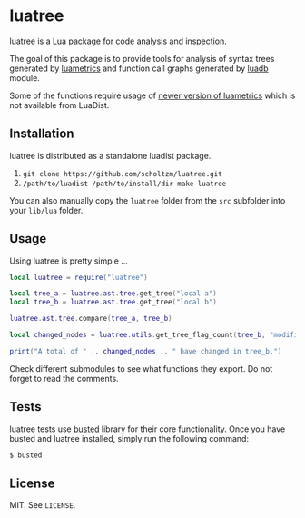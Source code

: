 # luatree

luatree is a Lua package for code analysis and inspection.

The goal of this package is to provide tools for analysis of syntax trees generated
by [luametrics](https://github.com/LuaDist/luametrics) and function call graphs
generated by [luadb](https://github.com/scholtzm/luadb) module.

Some of the functions require usage of [newer version of luametrics](https://github.com/FIIT-VGG/luametrics)
which is not available from LuaDist.

## Installation

luatree is distributed as a standalone luadist package.

1. `git clone https://github.com/scholtzm/luatree.git`
2. `/path/to/luadist /path/to/install/dir make luatree`

You can also manually copy the `luatree` folder from the `src` subfolder
into your `lib/lua` folder.

## Usage

Using luatree is pretty simple ...

```lua
local luatree = require("luatree")

local tree_a = luatree.ast.tree.get_tree("local a")
local tree_b = luatree.ast.tree.get_tree("local b")

luatree.ast.tree.compare(tree_a, tree_b)

local changed_nodes = luatree.utils.get_tree_flag_count(tree_b, "modified")

print("A total of " .. changed_nodes .. " have changed in tree_b.")
```

Check different submodules to see what functions they export.
Do not forget to read the comments.

## Tests

luatree tests use [busted](http://olivinelabs.com/busted/) library for their core functionality.
Once you have busted and luatree installed, simply run the following command:

```sh
$ busted
```

## License

MIT. See `LICENSE`.
